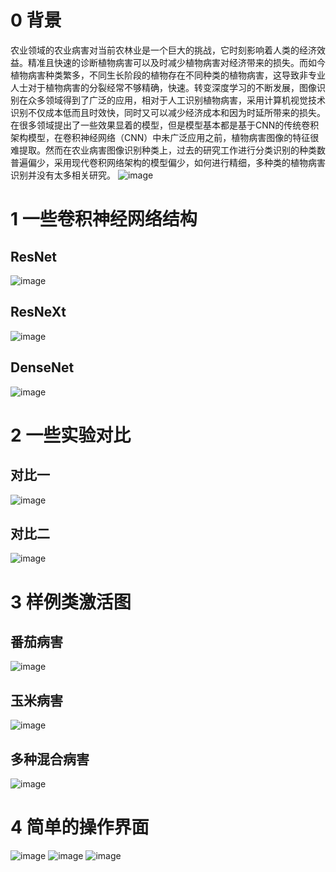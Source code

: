 # **0 背景**

农业领域的农业病害对当前农林业是一个巨大的挑战，它时刻影响着人类的经济效益。精准且快速的诊断植物病害可以及时减少植物病害对经济带来的损失。而如今植物病害种类繁多，不同生长阶段的植物存在不同种类的植物病害，这导致非专业人士对于植物病害的分裂经常不够精确，快速。转变深度学习的不断发展，图像识别在众多领域得到了广泛的应用，相对于人工识别植物病害，采用计算机视觉技术识别不仅成本低而且时效快，同时又可以减少经济成本和因为时延所带来的损失。
在很多领域提出了一些效果显着的模型，但是模型基本都是基于CNN的传统卷积架构模型，在卷积神经网络（CNN）中未广泛应用之前，植物病害图像的特征很难提取。然而在农业病害图像识别种类上，过去的研究工作进行分类识别的种类数普遍偏少，采用现代卷积网络架构的模型偏少，如何进行精细，多种类的植物病害识别并没有太多相关研究。
![image](https://github.com/WDLAY/Image-recognition-of-agricultural-diseases/blob/master/img/图1.jpg)
# **1 一些卷积神经网络结构**
## **ResNet**
![image](https://github.com/WDLAY/Image-recognition-of-agricultural-diseases/blob/master/img/resnet.png)
## **ResNeXt**
![image](https://github.com/WDLAY/Image-recognition-of-agricultural-diseases/blob/master/img/ResNeXt.png)
## **DenseNet**
![image](https://github.com/WDLAY/Image-recognition-of-agricultural-diseases/blob/master/img/DenseNet.bmp)
# **2 一些实验对比**
## **对比一**
![image](https://github.com/WDLAY/Image-recognition-of-agricultural-diseases/blob/master/img/acc.png)
## **对比二**
![image](https://github.com/WDLAY/Image-recognition-of-agricultural-diseases/blob/master/img/acc2.png)
# **3 样例类激活图**
## **番茄病害**
![image](https://github.com/WDLAY/Image-recognition-of-agricultural-diseases/blob/master/img/热力图.png)
## **玉米病害**
![image](https://github.com/WDLAY/Image-recognition-of-agricultural-diseases/blob/master/img/图片6.png)
## **多种混合病害**
![image](https://github.com/WDLAY/Image-recognition-of-agricultural-diseases/blob/master/img/图5.png)
# **4 简单的操作界面**
![image](https://github.com/WDLAY/Image-recognition-of-agricultural-diseases/blob/master/img/1.png)
![image](https://github.com/WDLAY/Image-recognition-of-agricultural-diseases/blob/master/img/10.png)
![image](https://github.com/WDLAY/Image-recognition-of-agricultural-diseases/blob/master/img/12.png)
